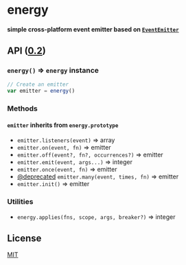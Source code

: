 # energy
#### simple cross-platform event emitter based on [`EventEmitter`](http://nodejs.org/api/events.html)

## API ([0.2](../../releases))

### `energy()` &rArr; `energy` instance

```js
// Create an emitter
var emitter = energy()
```

### Methods

#### `emitter` inherits from `energy.prototype`

- `emitter.listeners(event)` &rArr; array
- `emitter.on(event, fn)` &rArr; emitter
- `emitter.off(event?, fn?, occurrences?)` &rArr; emitter
- `emitter.emit(event, args...)` &rArr; integer
- `emitter.once(event, fn)` &rArr; emitter
- [@deprecated](../../issues/2) `emitter.many(event, times, fn)` &rArr; emitter
- `emitter.init()` &rArr; emitter

### Utilities

- `energy.applies(fns, scope, args, breaker?)` &rArr; integer

## License

[MIT](package.json#L6-L7)